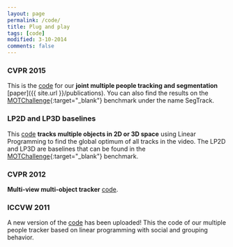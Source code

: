 ```yaml
---
layout: page
permalink: /code/
title: Plug and play
tags: [code]
modified: 3-10-2014
comments: false
---
```





### CVPR 2015

This is the [code](https://bitbucket.org/amilan/segtracking) for our **joint multiple people tracking and segmentation** [paper]({{ site.url }}/publications). You can also find the results on the [MOTChallenge](http://www.motchallenge.net){:target="_blank"} benchmark under the name SegTrack.


### LP2D and LP3D baselines

This [code](https://drive.google.com/open?id=0B1e2GU8Qot86NEhVeTNlNWZoQVk) **tracks multiple objects in 2D or 3D space** using Linear Programming to find the global optimum of all tracks in the video. 
The LP2D and LP3D are baselines that can be found in the [MOTChallenge](http://www.motchallenge.net/results/2D_MOT_2015){:target="_blank"} benchmark.


### CVPR 2012

**Multi-view multi-object tracker** [code](https://drive.google.com/open?id=0B1e2GU8Qot86ZVFZcE9PU2FpSE0).


### ICCVW 2011

A new version of the [code](https://drive.google.com/open?id=0B1e2GU8Qot86Um10ZV9aNXM5Um8) has been uploaded! This the code of our multiple people tracker based on linear programming with social and grouping behavior.

